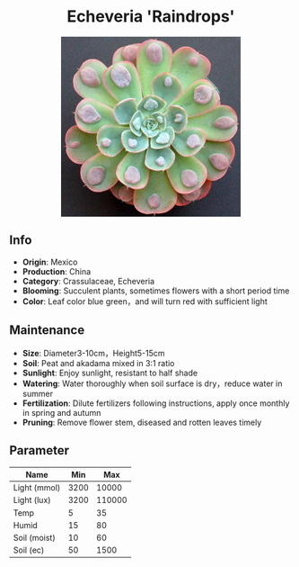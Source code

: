 <h1 align='center'>Echeveria 'Raindrops'</h1>
<p align="center">
    <img 
        align='center'
        width='320'
        src="../images/echeveria raindrops.png" 
        alt='Echeveria 'Raindrops'' />
</p>

## Info

 - **Origin**: Mexico
 - **Production**: China
 - **Category**: Crassulaceae, Echeveria
 - **Blooming**: Succulent plants, sometimes flowers with a short period time
 - **Color**: Leaf color blue green，and will turn red with sufficient light

## Maintenance

 - **Size**: Diameter3-10cm，Height5-15cm
 - **Soil**: Peat and akadama mixed in 3:1 ratio
 - **Sunlight**: Enjoy sunlight, resistant to half shade
 - **Watering**: Water thoroughly when soil surface is dry，reduce water in summer
 - **Fertilization**: Dilute fertilizers following instructions, apply once monthly in spring and autumn
 - **Pruning**: Remove flower stem, diseased and rotten leaves timely

## Parameter

| Name         | Min  | Max   |
|--------------|------|-------|
| Light (mmol) | 3200 | 10000  |
| Light (lux)  | 3200 | 110000 |
| Temp         | 5    | 35    |
| Humid        | 15   | 80    |
| Soil (moist) | 10   | 60    |
| Soil (ec)    | 50  | 1500  |